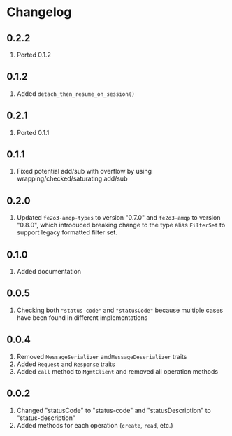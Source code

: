 # Changelog

## 0.2.2

1. Ported 0.1.2

## 0.1.2

1. Added `detach_then_resume_on_session()`

## 0.2.1

1. Ported 0.1.1

## 0.1.1

1. Fixed potential add/sub with overflow by using wrapping/checked/saturating add/sub

## 0.2.0

1. Updated `fe2o3-amqp-types` to version "0.7.0" and `fe2o3-amqp` to version "0.8.0", which
    introduced breaking change to the type alias `FilterSet` to support legacy formatted filter set.

## 0.1.0

1. Added documentation

## 0.0.5

1. Checking both `"status-code"` and `"statusCode"` because multiple cases have been found in different implementations

## 0.0.4

1. Removed `MessageSerializer` and`MessageDeserializer` traits
2. Added `Request` and `Response` traits
3. Added `call` method to `MgmtClient` and removed all operation methods

## 0.0.2

1. Changed "statusCode" to "status-code" and "statusDescription" to "status-description"
2. Added methods for each operation (`create`, `read`, etc.)
